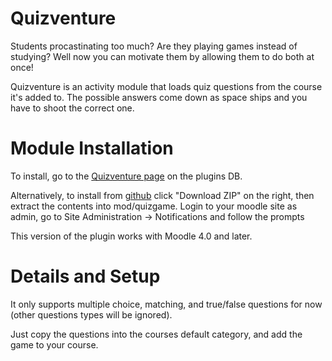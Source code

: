 Quizventure
===========

Students procastinating too much? Are they playing games instead of studying? Well now you can motivate them by allowing them to do both at once!

Quizventure is an activity module that loads quiz questions from the course it's added to.
The possible answers come down as space ships and you have to shoot the correct one.

Module Installation
===================

To install, go to the [Quizventure page](https://moodle.org/plugins/view.php?plugin=mod_quizgame) on the plugins DB.

Alternatively, to install from [github](https://github.com/xow/moodle-mod_quizgame) click "Download ZIP" on the right, then extract the contents into mod/quizgame.
Login to your moodle site as admin, go to Site Administration -> Notifications and follow the prompts

This version of the plugin works with Moodle 4.0 and later.

Details and Setup
=================

It only supports multiple choice, matching, and true/false questions for now (other questions types will be ignored).

Just copy the questions into the courses default category, and add the game to your course.


